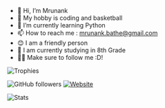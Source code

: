 - 👋 Hi, I’m Mrunank
- 👀 My hobby is coding and basketball
- 🌱 I’m currently learning Python
- 📫 How to reach me : mrunank.bathe@gmail.com
- 😊 I am a friendly person
- 📓 I am currently studying in 8th Grade
- 🙍‍♂️ Make sure to follow me :D!


![Trophies](https://github-profile-trophy.vercel.app/?username=FlashLeap&theme=darkhub)

![GitHub followers](https://img.shields.io/github/followers/FlashLeap?label=followers&style=flat)
[![Website](https://img.shields.io/badge/website-FlashLeap.github.io-blue)](https://FlashLeap.github.io "Visit my website")

![Stats](https://github-readme-stats.vercel.app/api?username=FlashLeap&theme=dark&custom_title=Stats)

<!---
BATHILL/BATHILL is a ✨ special ✨ repository because its `README.md` (this file) appears on your GitHub profile.
You can click the Preview link to take a look at your changes.
--->
